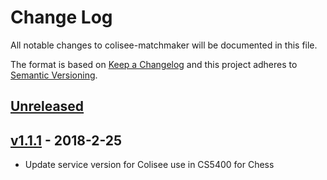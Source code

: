 # Change Log

[//]: # (<values>)
[<compare>]: # (https://github.com/siggame/colisee-matchmaker/compare/{previous}...{current})
[<pre_release_header>]: # (## [Unreleased])
[<pre_release_description>]: # ( )
[<pre_release_ref>]: # ([Unreleased]: {compare})
[<release_header>]: # (## [{version}] - {year}-{month}-{day})
[<release_description>]: # (*)
[<release_ref>]: # ([{version}]: {compare})
[<current>]: # (v1.1.1)
[//]: # (<end>)

All notable changes to colisee-matchmaker will be documented in this file.

The format is based on [Keep a Changelog](http://keepachangelog.com/en/1.0.0/)
and this project adheres to [Semantic Versioning](http://semver.org/spec/v2.0.0.html).

[//]: # (<pre_release>)
## [Unreleased]

 

[Unreleased]: https://github.com/siggame/colisee-matchmaker/compare/v1.1.1...HEAD
[//]: # (<end>)

[//]: # (<release>)
## [v1.1.1] - 2018-2-25

* Update service version for Colisee use in CS5400 for Chess

[v1.1.1]: https://github.com/siggame/colisee-matchmaker/compare/v0.0.0...v1.1.1
[//]: # (<end>)
